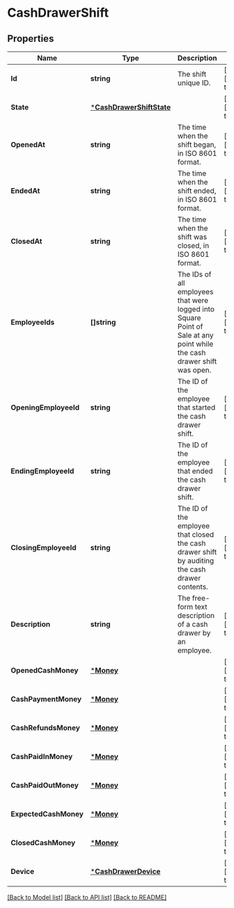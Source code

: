 # CashDrawerShift

## Properties
Name | Type | Description | Notes
------------ | ------------- | ------------- | -------------
**Id** | **string** | The shift unique ID. | [optional] [default to null]
**State** | [***CashDrawerShiftState**](CashDrawerShiftState.md) |  | [optional] [default to null]
**OpenedAt** | **string** | The time when the shift began, in ISO 8601 format. | [optional] [default to null]
**EndedAt** | **string** | The time when the shift ended, in ISO 8601 format. | [optional] [default to null]
**ClosedAt** | **string** | The time when the shift was closed, in ISO 8601 format. | [optional] [default to null]
**EmployeeIds** | **[]string** | The IDs of all employees that were logged into Square Point of Sale at any point while the cash drawer shift was open. | [optional] [default to null]
**OpeningEmployeeId** | **string** | The ID of the employee that started the cash drawer shift. | [optional] [default to null]
**EndingEmployeeId** | **string** | The ID of the employee that ended the cash drawer shift. | [optional] [default to null]
**ClosingEmployeeId** | **string** | The ID of the employee that closed the cash drawer shift by auditing the cash drawer contents. | [optional] [default to null]
**Description** | **string** | The free-form text description of a cash drawer by an employee. | [optional] [default to null]
**OpenedCashMoney** | [***Money**](Money.md) |  | [optional] [default to null]
**CashPaymentMoney** | [***Money**](Money.md) |  | [optional] [default to null]
**CashRefundsMoney** | [***Money**](Money.md) |  | [optional] [default to null]
**CashPaidInMoney** | [***Money**](Money.md) |  | [optional] [default to null]
**CashPaidOutMoney** | [***Money**](Money.md) |  | [optional] [default to null]
**ExpectedCashMoney** | [***Money**](Money.md) |  | [optional] [default to null]
**ClosedCashMoney** | [***Money**](Money.md) |  | [optional] [default to null]
**Device** | [***CashDrawerDevice**](CashDrawerDevice.md) |  | [optional] [default to null]

[[Back to Model list]](../README.md#documentation-for-models) [[Back to API list]](../README.md#documentation-for-api-endpoints) [[Back to README]](../README.md)

